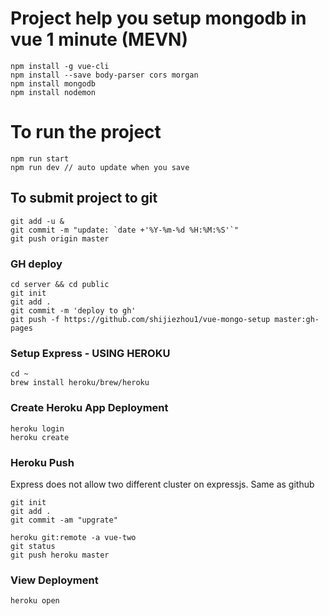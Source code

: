# Project help you setup mongodb in vue 1 minute (MEVN)

```
npm install -g vue-cli
npm install --save body-parser cors morgan
npm install mongodb
npm install nodemon
```

# To run the project

```
npm run start 
npm run dev // auto update when you save
```

## To submit project to git

```
git add -u &
git commit -m "update: `date +'%Y-%m-%d %H:%M:%S'`"
git push origin master
```

### GH deploy
```
cd server && cd public
git init
git add .
git commit -m 'deploy to gh'
git push -f https://github.com/shijiezhou1/vue-mongo-setup master:gh-pages
```

### Setup Express - USING HEROKU

```
cd ~
brew install heroku/brew/heroku
```

### Create Heroku App Deployment

```
heroku login
heroku create

```

### Heroku Push

Express does not allow two different cluster on expressjs.
Same as github

```
git init
git add .
git commit -am "upgrate"
```

```
heroku git:remote -a vue-two
git status
git push heroku master
```

### View Deployment

```
heroku open
```